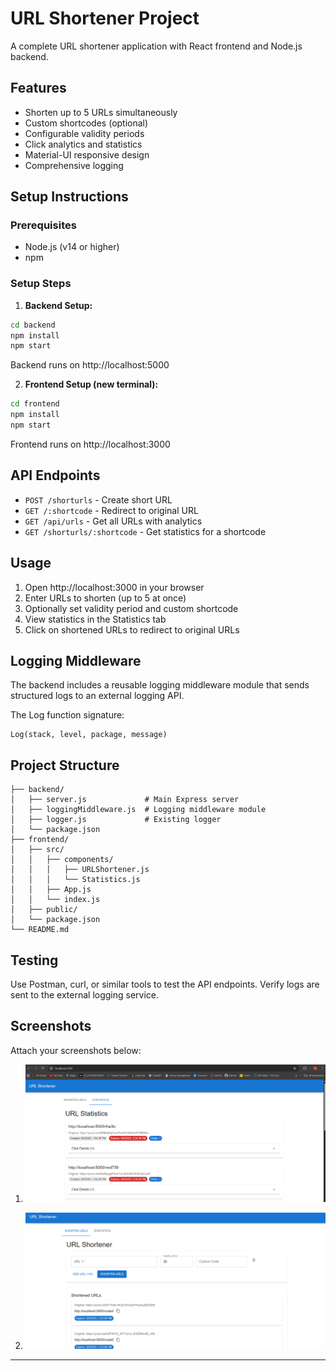 # URL Shortener Project

A complete URL shortener application with React frontend and Node.js backend.

## Features

- Shorten up to 5 URLs simultaneously
- Custom shortcodes (optional)
- Configurable validity periods
- Click analytics and statistics
- Material-UI responsive design
- Comprehensive logging

## Setup Instructions

### Prerequisites

- Node.js (v14 or higher)
- npm

### Setup Steps

1. **Backend Setup:**
```bash
cd backend
npm install
npm start
```
Backend runs on http://localhost:5000

2. **Frontend Setup (new terminal):**
```bash
cd frontend
npm install
npm start
```
Frontend runs on http://localhost:3000

## API Endpoints

- `POST /shorturls` - Create short URL
- `GET /:shortcode` - Redirect to original URL
- `GET /api/urls` - Get all URLs with analytics
- `GET /shorturls/:shortcode` - Get statistics for a shortcode

## Usage

1. Open http://localhost:3000 in your browser
2. Enter URLs to shorten (up to 5 at once)
3. Optionally set validity period and custom shortcode
4. View statistics in the Statistics tab
5. Click on shortened URLs to redirect to original URLs

## Logging Middleware

The backend includes a reusable logging middleware module that sends structured logs to an external logging API.

The Log function signature:

```
Log(stack, level, package, message)
```

## Project Structure

```
├── backend/
│   ├── server.js             # Main Express server
│   ├── loggingMiddleware.js  # Logging middleware module
│   ├── logger.js             # Existing logger
│   └── package.json
├── frontend/
│   ├── src/
│   │   ├── components/
│   │   │   ├── URLShortener.js
│   │   │   └── Statistics.js
│   │   ├── App.js
│   │   └── index.js
│   ├── public/
│   └── package.json
└── README.md
```

## Testing

Use Postman, curl, or similar tools to test the API endpoints. Verify logs are sent to the external logging service.

## Screenshots

Attach your screenshots below:

1. ![Screenshot 1](https://github.com/Muskan-Seth03/2201640100203/blob/main/images/URLStatistics.png)

2. ![Screenshot 2](https://github.com/Muskan-Seth03/2201640100203/blob/main/images/shortenURLs.png)

---

